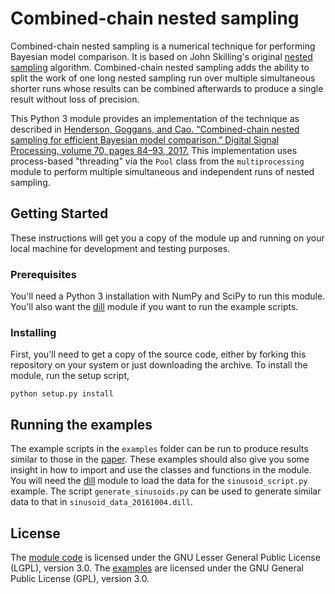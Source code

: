 # Combined-chain nested sampling

Combined-chain nested sampling is a numerical technique for performing Bayesian model comparison.
It is based on John Skilling's original [nested sampling](http://www.inference.phy.cam.ac.uk/bayesys/) algorithm.
Combined-chain nested sampling adds the ability to split the work of one long nested sampling run over multiple simultaneous shorter runs whose results can be combined afterwards to produce a single result without loss of precision.

This Python 3 module provides an implementation of the technique as described in [Henderson, Goggans, and Cao.
“Combined-chain nested sampling for efficient Bayesian model comparison.”
Digital Signal Processing, volume 70, pages 84–93, 2017.](https://doi.org/10.1016/j.dsp.2017.07.021)
This implementation uses process-based "threading" via the `Pool` class from the `multiprocessing` module to perform multiple simultaneous and independent runs of nested sampling.

## Getting Started

These instructions will get you a copy of the module up and running on your local machine for development and testing purposes.

### Prerequisites

You'll need a Python 3 installation with NumPy and SciPy to run this module.
You'll also want the [dill](https://pypi.python.org/pypi/dill) module if you want to run the example scripts.

### Installing

First, you'll need to get a copy of the source code, either by forking this repository on your system or just downloading the archive.
To install the module, run the setup script,

```
python setup.py install
```


## Running the examples

The example scripts in the `examples` folder can be run to produce results similar to those in the [paper](https://doi.org/10.1016/j.dsp.2017.07.021).
These examples should also give you some insight in how to import and use the classes and functions in the module.
You will need the [dill](https://pypi.python.org/pypi/dill) module to load the data for the `sinusoid_script.py` example.
The script `generate_sinusoids.py` can be used to generate similar data to that in `sinusoid_data_20161004.dill`. 

## License

The [module code](cc_nested_sampling) is licensed under the GNU Lesser General Public License (LGPL), version 3.0.
The [examples](examples) are licensed under the GNU General Public License (GPL), version 3.0.
